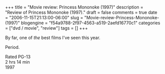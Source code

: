 +++
title = "Movie review: Princess Mononoke (1997)"
description = "Review of Princess Mononoke (1997)."
draft = false
comments = true
date = "2006-11-15T21:13:00-06:00"
slug = "Movie-review-Princess-Mononoke-(1997)"
blogengine = "f54a9788-2f97-4563-a519-2aefd16770c1"
categories = ["dvd / movie", "review"]
tags = []
+++

<p>
By far, one of <em>the</em> best films I&#39;ve seen this year.<!--more-->
</p>
<p>
Period.
</p>
<p>
Rated PG-13<br />
2 hrs 14 min<br />
1997
</p>

